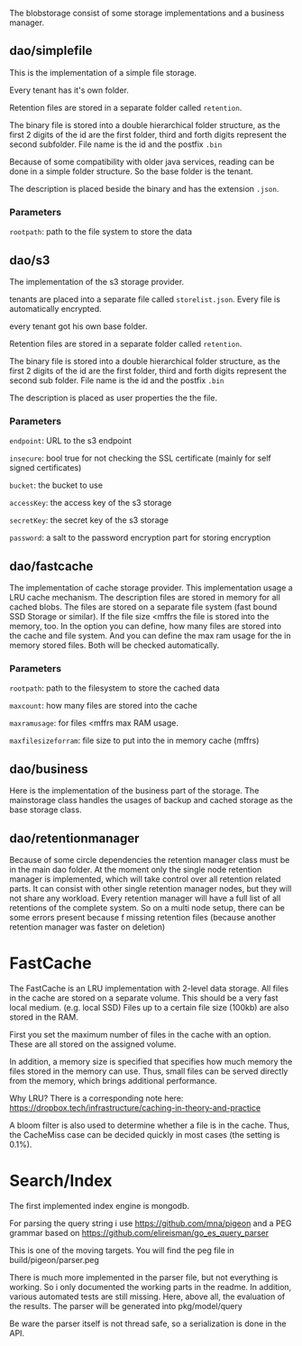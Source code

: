 The blobstorage consist of some storage implementations and a business manager.

## dao/simplefile

This is the implementation of a simple file storage. 

Every tenant has it's own folder. 

Retention files are stored in a separate folder called `retention`.

The binary file is stored into a double hierarchical folder structure, as the first 2 digits of the id are the first folder, third and forth digits represent the second subfolder. File name is the id and the postfix `.bin`

Because of some compatibility with older java services, reading can be done in a simple folder structure. So the base folder is the tenant.

The description is placed beside the binary and has the extension `.json`. 

### Parameters

`rootpath`: path to the file system to store the data

## dao/s3

The implementation of the s3 storage provider.

tenants are placed into a separate file called `storelist.json`. Every file is automatically encrypted.

every tenant got his own base folder.

Retention files are stored in a separate folder called `retention`.

The binary file is stored into a double hierarchical folder structure, as the first 2 digits of the id are the first folder, third and forth digits represent the second sub folder. File name is the id and the postfix `.bin`

The description is placed as user properties the the file. 

### Parameters

`endpoint`: URL to the s3 endpoint

`insecure`: bool true for not checking the SSL certificate (mainly for self signed certificates)

`bucket`: the bucket to use

`accessKey`: the access key of the s3 storage

`secretKey`: the secret key of the s3 storage

`password`: a salt to the password encryption part for storing encryption

## dao/fastcache

The implementation of cache storage provider. This implementation usage a LRU cache mechanism. The description files are stored in memory for all cached blobs. The files are stored on a separate file system (fast bound SSD Storage or similar). If the file size <mffrs the file is stored into the memory, too. In the option you can define, how many files are stored into the cache and file system. And you can define the max ram usage for the in memory stored files. Both will be checked automatically. 

### Parameters

`rootpath`: path to the filesystem to store the cached data

`maxcount`: how many files are stored into the cache

`maxramusage`: for files <mffrs max RAM usage.

`maxfilesizeforram`: file size to put into the in memory cache (mffrs)

## dao/business

Here is the implementation of the business part of the storage. The mainstorage class handles the usages of backup and cached storage as the base storage class.



## dao/retentionmanager

Because of some circle dependencies the retention manager class must be in the main dao folder. At the moment only the single node retention manager is implemented, which will take control over all retention related parts. It can consist with other single retention manager nodes, but they will not share any workload. Every retention manager will have a full list of all retentions of the complete system. So on a multi node setup,  there can be some errors present because f missing retention files (because another retention manager was faster on deletion)

# FastCache

The FastCache is an LRU implementation with 2-level data storage. All files in the cache are stored on a separate volume. This should be a very fast local medium. (e.g. local SSD) Files up to a certain file size (100kb) are also stored in the RAM.

First you set the maximum number of files in the cache with an option. These are all stored on the assigned volume.

In addition, a memory size is specified that specifies how much memory the files stored in the memory can use. Thus, small files can be served directly from the memory, which brings additional performance.

Why LRU? There is a corresponding note here: https://dropbox.tech/infrastructure/caching-in-theory-and-practice

A bloom filter is also used to determine whether a file is in the cache. Thus, the CacheMiss case can be decided quickly in most cases (the setting is 0.1%).

# Search/Index

The first implemented index engine is mongodb.

For parsing the query string i use https://github.com/mna/pigeon and a PEG grammar based on https://github.com/elireisman/go_es_query_parser

This is one of the moving targets. You will find the peg file in build/pigeon/parser.peg

There is much more implemented in the parser file, but not everything is working. So i only documented the working parts in the readme. In addition, various automated tests are still missing. Here, above all, the evaluation of the results. The parser will be generated into pkg/model/query

Be ware the parser itself is not thread safe, so a serialization is done in the API.